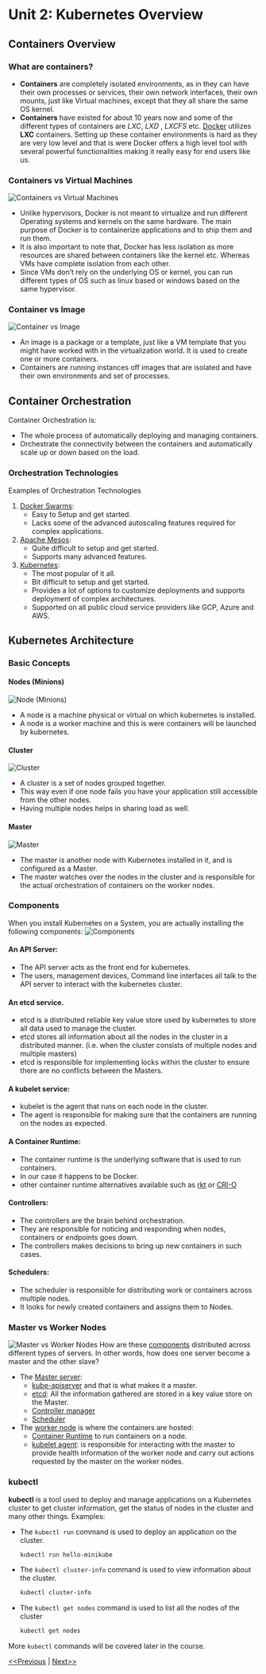 # Unit 2: Kubernetes Overview
## Containers Overview
### What are containers?
* **Containers** are completely isolated environments, as in they can have their own processes or services, their own network interfaces, their own mounts, just like Virtual machines, except that they all share the same OS kernel.  
* **Containers** have existed for about 10 years now and some of the different types of containers are _LXC_, _LXD_ , _LXCFS_ etc. [Docker](https://www.docker.com/) utilizes **LXC** containers. Setting up these container environments is hard as they are very low level and that is were Docker offers a high level tool with several powerful functionalities making it really easy for end users like us.

### Containers vs Virtual Machines
![Containers vs Virtual Machines](./images/containers-vs-vms.jpg)
* Unlike hypervisors, Docker is not meant to virtualize and run different Operating systems and kernels on the same hardware. The main purpose of Docker is to containerize applications and to ship them and run them.
* It is also important to note that, Docker has less isolation as more resources are shared between containers like the kernel etc. Whereas VMs have complete isolation from each other. 
* Since VMs don’t rely on the underlying OS or kernel, you can run different types of OS such as linux based or windows based on the same hypervisor.

### Container vs Image
![Container vs Image](./images/containers-vs-images.jpg)
* An image is a package or a template, just like a VM template that you might have worked with in the virtualization world. It is used to create one or more containers.
* Containers are running instances off images that are isolated and have their own environments and set of processes.

## Container Orchestration
Container Orchestration is: 
* The whole process of automatically deploying and managing containers.
* Orchestrate the connectivity between the containers and automatically scale up or down based on the load.

### Orchestration Technologies
Examples of Orchestration Technologies
1. [Docker Swarms](https://docs.docker.com/engine/swarm/):
    * Easy to Setup and get started.
    * Lacks some of the advanced autoscaling features required for complex applications.
2. [Apache Mesos](https://mesos.apache.org/):
    * Quite difficult to setup and get started.
    * Supports many advanced features.
3. [Kubernetes](https://kubernetes.io/): 
    * The most popular of it all.
    * Bit difficult to setup and get started. 
    * Provides a lot of options to customize deployments and supports deployment of complex architectures.
    * Supported on all public cloud service providers like GCP, Azure and AWS.

## Kubernetes Architecture
### Basic Concepts
#### Nodes (Minions)
![Node (Minions)](./images/node.jpg)
* A node is a machine physical or virtual on which kubernetes is installed. 
* A node is a worker machine and this is were containers will be launched by kubernetes.

#### Cluster
![Cluster](./images/cluster.jpg)
* A cluster is a set of nodes grouped together. 
* This way even if one node fails you have your application still accessible from the other nodes. 
* Having multiple nodes helps in sharing load as well.

#### Master
![Master](./images/master.jpg)
* The master is another node with Kubernetes installed in it, and is configured as a Master. 
* The master watches over the nodes in the cluster and is responsible for the actual orchestration of containers on the worker nodes.

### Components
When you install Kubernetes on a System, you are actually installing the following components: 
![Components](./images/components.jpg)
#### An API Server:
* The API server acts as the front end for kubernetes. 
* The users, management devices, Command line interfaces all talk to the API server to interact with the kubernetes cluster. 
#### An etcd service.
* etcd is a distributed reliable key value store used by kubernetes to store all data used to manage the cluster.
* etcd stores all information about all the nodes in the cluster in a distributed manner. (i.e. when the cluster consists of multiple nodes and multiple masters) 
* etcd is responsible for implementing locks within the cluster to ensure there are no conflicts between the Masters.
#### A kubelet service:
* kubelet is the agent that runs on each node in the cluster. 
* The agent is responsible for making sure that the containers are running on the nodes as expected.
#### A Container Runtime:
* The container runtime is the underlying software that is used to run containers. 
* In our case it happens to be Docker.
* other container runtime alternatives available such as [rkt](https://www.redhat.com/en/topics/containers/what-is-rkt) or [CRI-O](https://cri-o.io/)
#### Controllers:
* The controllers are the brain behind orchestration. 
* They are responsible for noticing and responding when nodes, containers or endpoints goes down. 
* The controllers makes decisions to bring up new containers in such cases.
#### Schedulers:
* The scheduler is responsible for distributing work or containers across multiple nodes. 
* It looks for newly created containers and assigns them to Nodes.

### Master vs Worker Nodes
![Master vs Worker Nodes](./images/master-vs-worker-components.jpg)
How are these [components](#components) distributed across different types of servers. In other words, how does one server become a master and the other slave?
* The [Master server](#master):
    * [kube-apiserver](#an-api-server) and that is what makes it a master.
    * [etcd](#an-etcd-service): All the information gathered are stored in a key value store on the Master.
    * [Controller manager](#controllers)
    * [Scheduler](#schedulers)
* The [worker node](#nodes-minions) is where the containers are hosted:
    * [Container Runtime](#a-container-runtime) to run containers on a node.
    * [kubelet agent](#a-kubelet-service): is responsible for interacting with the master to provide health information of the worker node and carry out
actions requested by the master on the worker nodes.

### kubectl
**kubectl** is a tool used to deploy and manage applications on a Kubernetes cluster to get cluster information, get the status of nodes in the cluster and many
other things. Examples:
* The `kubectl run` command is used to deploy an application on the cluster.
    ```bash
    kubectl run hello-minikube
    ```
* The `kubectl cluster-info` command is used to view information about the cluster.
    ```bash
    kubectl cluster-info
    ```
* The `kubectl get nodes` command is used to list all the nodes of the cluster
    ```bash
    kubectl get nodes
    ```
More `kubectl` commands will be covered later in the course.

[<<Previous](../README.md) | [Next>>](../unit03-setup-k8/README.md)